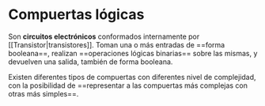 # Compuertas lógicas

Son **circuitos electrónicos** conformados internamente por [[Transistor|transistores]]. Toman una o más entradas de ==forma booleana==, realizan ==operaciones lógicas binarias== sobre las mismas, y devuelven una salida, también de forma booleana.

Existen diferentes tipos de compuertas con diferentes nivel de complejidad, con la posibilidad de ==representar a las compuertas más complejas con otras más simples==.
